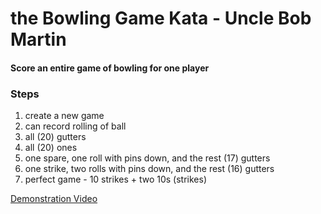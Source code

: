 # the Bowling Game Kata - Uncle Bob Martin
#### Score an entire game of bowling for one player 
### Steps
1. create a new game
1. can record rolling of ball
1. all (20) gutters
1. all (20) ones
1. one spare, one roll with pins down, and the rest (17) gutters
1. one strike, two rolls with pins down, and the rest (16) gutters
1. perfect game - 10 strikes + two 10s (strikes)

[Demonstration Video](https://www.youtube.com/watch?v=OPGTPQ4kURU) 
